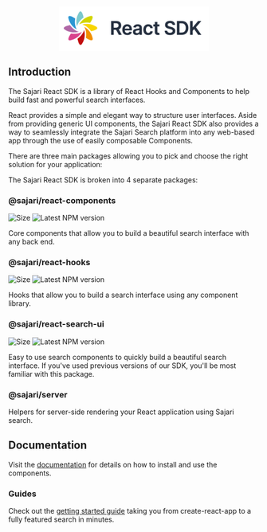<p align="center">
 <img src="https://github.com/sajari/sdk-react/blob/master/docs/public/logo.png" width="300px" style="display: block; margin-left: auto; margin-right: auto;">
</p>

## Introduction

The Sajari React SDK is a library of React Hooks and Components to help build fast and powerful search interfaces.

React provides a simple and elegant way to structure user interfaces. Aside from providing generic UI components, the Sajari React SDK also provides a way to seamlessly integrate the Sajari Search platform into any web-based app through the use of easily composable Components.

There are three main packages allowing you to pick and choose the right solution for your application:

The Sajari React SDK is broken into 4 separate packages:

### @sajari/react-components

<img src="https://badgen.net/bundlephobia/minzip/@sajari/react-components?cache=300" alt="Size"> <img src="https://badgen.net/npm/v/@sajari/react-components?cache=300" alt="Latest NPM version">

Core components that allow you to build a beautiful search interface with any back end.

### @sajari/react-hooks

<img src="https://badgen.net/bundlephobia/minzip/@sajari/react-hooks?cache=300" alt="Size"> <img src="https://badgen.net/npm/v/@sajari/react-hooks?cache=300" alt="Latest NPM version">

Hooks that allow you to build a search interface using any component library.

### @sajari/react-search-ui

<img src="https://badgen.net/bundlephobia/minzip/@sajari/react-search-ui?cache=300" alt="Size"> <img src="https://badgen.net/npm/v/@sajari/react-search-ui?cache=300" alt="Latest NPM version">

Easy to use search components to quickly build a beautiful search interface. If you've used previous versions of our SDK, you'll be most familiar with this package.

### @sajari/server

Helpers for server-side rendering your React application using Sajari search.

## Documentation

Visit the [documentation](https://react.docs.sajari.com) for details on how to install and use the components.

### Guides

Check out the [getting started guide](https://github.com/sajari/sdk-react-guide) taking you from create-react-app to a fully featured search in minutes.
